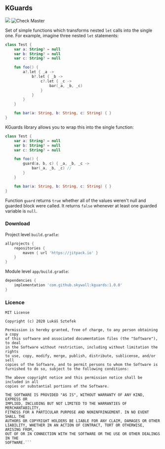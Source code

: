 ## KGuards
[![](https://jitpack.io/v/skywall/KGuards.svg)](https://jitpack.io/#skywall/KGuards)
![Check Master](https://github.com/skywall/KGuards/workflows/Check%20Master/badge.svg?branch=master)

Set of simple functions which transforms nested `let` calls into the single one. For example, imagine three nested `let` statements:
```kotlin
class Test {
    var a: String? = null
    var b: String? = null
    var c: String? = null

    fun foo() {
        a?.let { _a ->
            b?.let { _b ->
                c?.let { _c ->
                    bar(_a, _b, _c)
                }
            }
        }
    }

    fun bar(a: String, b: String, c: String) { }
}
```

KGuards library allows you to wrap this into the single function:
```kotlin
class Test {
    var a: String? = null
    var b: String? = null
    var c: String? = null

    fun foo() {
        guard(a, b, c) { _a, _b, _c ->
            bar(_a, _b, _c) //
        }
    }

    fun bar(a: String, b: String, c: String) { }
}
```

Function `guard` returns `true` whether all of the values weren't null and guarded
block were called. It returns `false` whenever at least one guarded variable is `null`.

### Download
Project level `build.gradle`:
```groovy
allprojects {
    repositories {
        maven { url 'https://jitpack.io' }
    }
}
```

Module level `app/build.gradle`:
```groovy
dependencies {
    implementation 'com.github.skywall:kguards:1.0.0'
}
```

### Licence
```
MIT License

Copyright (c) 2020 Lukáš Sztefek

Permission is hereby granted, free of charge, to any person obtaining a copy
of this software and associated documentation files (the "Software"), to deal
in the Software without restriction, including without limitation the rights
to use, copy, modify, merge, publish, distribute, sublicense, and/or sell
copies of the Software, and to permit persons to whom the Software is
furnished to do so, subject to the following conditions:

The above copyright notice and this permission notice shall be included in all
copies or substantial portions of the Software.

THE SOFTWARE IS PROVIDED "AS IS", WITHOUT WARRANTY OF ANY KIND, EXPRESS OR
IMPLIED, INCLUDING BUT NOT LIMITED TO THE WARRANTIES OF MERCHANTABILITY,
FITNESS FOR A PARTICULAR PURPOSE AND NONINFRINGEMENT. IN NO EVENT SHALL THE
AUTHORS OR COPYRIGHT HOLDERS BE LIABLE FOR ANY CLAIM, DAMAGES OR OTHER
LIABILITY, WHETHER IN AN ACTION OF CONTRACT, TORT OR OTHERWISE, ARISING FROM,
OUT OF OR IN CONNECTION WITH THE SOFTWARE OR THE USE OR OTHER DEALINGS IN THE
SOFTWARE.```